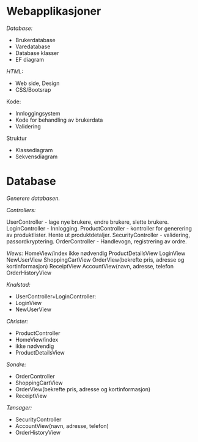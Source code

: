 # Webapplikasjoner

*Database:*
-	Brukerdatabase
-	Varedatabase
-	Database klasser
-	EF diagram

*HTML:*
-	Web side, Design
-	CSS/Bootsrap

Kode:
-	Innloggingsystem
-	Kode for behandling av brukerdata
-	Validering

Struktur
-	Klassediagram
-	Sekvensdiagram


Database
=========
_Generere databasen._ 

*Controllers:*

UserController -  lage nye brukere, endre brukere, slette brukere.
LoginController - Innlogging.
ProductController - kontroller for generering av produktlister. Hente ut produktdetaljer. 
SecurityController - validering, passordkryptering.
OrderController - Handlevogn, registrering av ordre.

*Views:*
HomeView/index
<Et view for hver kaffekategori>ikke nødvendig
ProductDetailsView
LoginView
NewUserView
ShoppingCartView
OrderView(bekrefte pris, adresse og kortinformasjon)
ReceiptView
AccountView(navn, adresse, telefon
OrderHistoryView


*Knalstad:*
-	UserController+LoginController:
-	LoginView
-	NewUserView

*Christer:*
-	ProductController
-	HomeView/index
-	<Et view for hver kaffekategori>ikke nødvendig
-	ProductDetailsView

*Sondre:*
-	OrderController
-	ShoppingCartView
-	OrderView(bekrefte pris, adresse og kortinformasjon)
-	ReceiptView

*Tønsager:*
-	SecurityController
-	AccountView(navn, adresse, telefon)
-	OrderHistoryView
